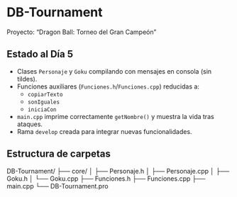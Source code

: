 # DB-Tournament

Proyecto: “Dragon Ball: Torneo del Gran Campeón”

## Estado al Día 5

- Clases `Personaje` y `Goku` compilando con mensajes en consola (sin tildes).
- Funciones auxiliares (`Funciones.h`/`Funciones.cpp`) reducidas a:
  - `copiarTexto`
  - `sonIguales`
  - `iniciaCon`
- `main.cpp` imprime correctamente `getNombre()` y muestra la vida tras ataques.
- Rama `develop` creada para integrar nuevas funcionalidades.

## Estructura de carpetas

DB-Tournament/
├── core/
│ ├── Personaje.h
│ ├── Personaje.cpp
│ ├── Goku.h
│ └── Goku.cpp
├── Funciones.h
├── Funciones.cpp
├── main.cpp
└── DB-Tournament.pro